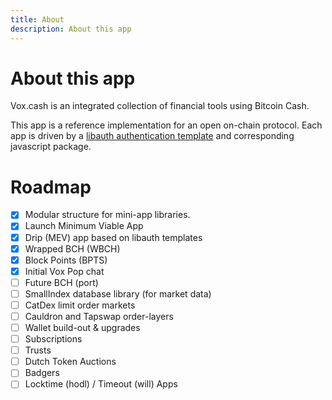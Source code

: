 ```yaml
---
title: About
description: About this app
---
```


# About this app

Vox.cash is an integrated collection of financial tools using Bitcoin Cash.

This app is a reference implementation for an open on-chain protocol. Each app is driven by a [libauth authentication template](https://libauth.org/types/WalletTemplate.html) and corresponding javascript package.


# Roadmap

- [x] Modular structure for mini-app libraries.
- [x] Launch Minimum Viable App
- [x] Drip (MEV) app based on libauth templates
- [x] Wrapped BCH (WBCH)
- [x] Block Points (BPTS) 
- [x] Initial Vox Pop chat  
- [ ] Future BCH (port)
- [ ] SmallIndex database library (for market data)
- [ ] CatDex limit order markets
- [ ] Cauldron and Tapswap order-layers
- [ ] Wallet build-out & upgrades
- [ ] Subscriptions
- [ ] Trusts
- [ ] Dutch Token Auctions
- [ ] Badgers
- [ ] Locktime (hodl) / Timeout (will) Apps